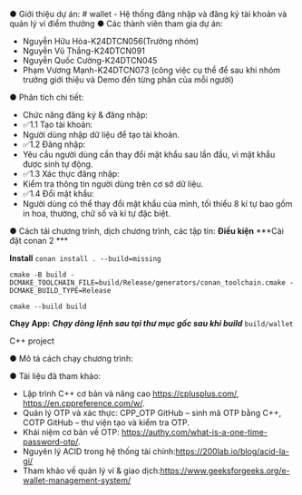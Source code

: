 ●	Giới thiệu dự án: # wallet - Hệ thống đăng nhập và đăng ký tài khoản và quản lý ví điểm thưởng
●	Các thành viên tham gia dự án:
+ Nguyễn Hữu Hòa-K24DTCN056(Trưởng nhóm)
+ Nguyễn Vũ Thắng-K24DTCN091
+ Nguyễn Quốc Cường-K24DTCN045
+ Phạm Vương Mạnh-K24DTCN073
 (công việc cụ thể để sau khi nhóm trưởng giới thiệu và Demo đến từng phần của mỗi người)

●	Phân tích chi tiết:
 +	Chức năng đăng ký & đăng nhập:
 +	 ✅1.1 Tạo tài khoản:
 +  Người dùng nhập dữ liệu để tạo tài khoản. 
 +  ✅1.2 Đăng nhập:
 +  Yêu cầu người dùng cần thay đổi mật khẩu sau lần đầu, vì mật khẩu được sinh tự động.
 + ✅1.3 Xác thực đăng nhập:
 +  Kiểm tra thông tin người dùng trên cơ sở dữ liệu.
 +  ✅1.4 Đổi mật khẩu:
 +  Người dùng có thể thay đổi mật khẩu của mình, tối thiểu 8 kí tự bao gồm in hoa, thường, chữ số và kí tự đặc biệt.
 

●	Cách tải chương trình, dịch chương trình, các tập tin:
**Điều kiện**
***Cài đặt conan 2 ***


**Install**
`conan install . --build=missing`

`cmake -B build -DCMAKE_TOOLCHAIN_FILE=build/Release/generators/conan_toolchain.cmake -DCMAKE_BUILD_TYPE=Release`

`cmake --build build`

**Chạy App:**
***Chạy dòng lệnh sau tại thư mục gốc sau khi build***
`build/wallet`

C++ project

●	Mô tả cách chạy chương trình:

● Tài liệu đã tham khảo: 
+ Lập trình C++ cơ bản và nâng cao https://cplusplus.com/, https://en.cppreference.com/w/.
+ Quản lý OTP và xác thực: CPP_OTP GitHub – sinh mã OTP bằng C++, COTP GitHub – thư viện tạo và kiểm tra OTP.
+ Khái niệm cơ bản về OTP: https://authy.com/what-is-a-one-time-password-otp/.
+ Nguyên lý ACID trong hệ thống tài chính:https://200lab.io/blog/acid-la-gi/
+ Tham khảo về quản lý ví & giao dịch:https://www.geeksforgeeks.org/e-wallet-management-system/
